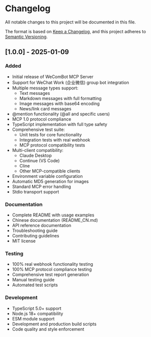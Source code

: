 # Changelog

All notable changes to this project will be documented in this file.

The format is based on [Keep a Changelog](https://keepachangelog.com/en/1.0.0/),
and this project adheres to [Semantic Versioning](https://semver.org/spec/v2.0.0.html).

## [1.0.0] - 2025-01-09

### Added
- Initial release of WeComBot MCP Server
- Support for WeChat Work (企业微信) group bot integration
- Multiple message types support:
  - Text messages
  - Markdown messages with full formatting
  - Image messages with base64 encoding
  - News/link card messages
- @mention functionality (@all and specific users)
- MCP 1.0 protocol compliance
- TypeScript implementation with full type safety
- Comprehensive test suite:
  - Unit tests for core functionality
  - Integration tests with real webhook
  - MCP protocol compatibility tests
- Multi-client compatibility:
  - Claude Desktop
  - Continue (VS Code)
  - Cline
  - Other MCP-compatible clients
- Environment variable configuration
- Automatic MD5 generation for images
- Standard MCP error handling
- Stdio transport support

### Documentation
- Complete README with usage examples
- Chinese documentation (README_CN.md)
- API reference documentation
- Troubleshooting guide
- Contributing guidelines
- MIT license

### Testing
- 100% real webhook functionality testing
- 100% MCP protocol compliance testing
- Comprehensive test report generation
- Manual testing guide
- Automated test scripts

### Development
- TypeScript 5.0+ support
- Node.js 18+ compatibility
- ESM module support
- Development and production build scripts
- Code quality and style enforcement